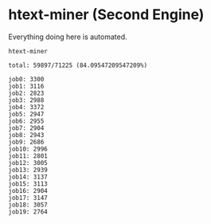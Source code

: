 # htext-miner (Second Engine)

Everything doing here is automated.

```
htext-miner

total: 59897/71225 (84.09547209547209%)

job0: 3300
job1: 3116
job2: 2823
job3: 2988
job4: 3372
job5: 2947
job6: 2955
job7: 2904
job8: 2943
job9: 2686
job10: 2996
job11: 2801
job12: 3005
job13: 2939
job14: 3137
job15: 3113
job16: 2904
job17: 3147
job18: 3057
job19: 2764
```